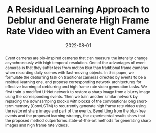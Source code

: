 ---
title: 'A Residual Learning Approach to Deblur and Generate High Frame Rate Video with an Event Camera'

# Authors
# If you created a profile for a user (e.g. the default `admin` user), write the username (folder name) here
# and it will be replaced with their full name and linked to their profile.
authors:
  - Haoyu Chen
  - admin
  - Boxin Shi
  - Yizhou Wang
  - and Tiejun Huang

# Author notes (optional)
author_notes:
  - 'Equal contribution'
  - 'Equal contribution'

date: '2022-08-01'
doi: ''

# Schedule page publish date (NOT publication's date).
publishDate: '2022-08-01'

# Publication type.
# Legend: 0 = Uncategorized; 1 = Conference paper; 2 = Journal article;
# 3 = Preprint / Working Paper; 4 = Report; 5 = Book; 6 = Book section;
# 7 = Thesis; 8 = Patent
publication_types: ['2']

# Publication name and optional abbreviated publication name.
publication: IEEE Transactions on Multimedia
publication_short: In TMM 2022

abstract: Event cameras are bio-inspired cameras that can measure the intensity change asynchronously with high temporal resolution. One of the advantages of event cameras is that they suffer less from motion blur than traditional frame cameras when recording daily scenes with fast-moving objects. In this paper, we formulate the deblurring task on traditional cameras directed by events to be a residual learning one, and propose corresponding network architectures for effective learning of deblurring and high frame rate video generation tasks. We first train a modified U-Net network to restore a sharp image from a blurry image using the corresponding events. Then we train another similar network by replacing the downsampling blocks with blocks of the convolutional long short-term memory (ConvLSTM) to recurrently generate high frame rate video using the restored sharp image and part of the events. Benefitting from the blur-free events and the proposed learning strategy, the experimental results show that the proposed method outperforms state-of-the-art methods for generating sharp images and high frame rate videos.

# Summary. An optional shortened abstract.
#summary: Lorem ipsum dolor sit amet, consectetur adipiscing elit. Duis posuere tellus ac convallis placerat. Proin tincidunt magna sed ex sollicitudin condimentum.

tags: []

# Display this page in the Featured widget?
featured: true

# Custom links (uncomment lines below)
# links:
# - name: Custom Link
#   url: http://example.org

links: 
url_pdf: 'https://ci.idm.pku.edu.cn/Chen_TMM22.pdf'
url_code: ''
url_dataset: ''
url_poster: ''
url_project: ''
url_slides: ''
url_source: ''
url_video: ''

#SUPP: https://papers.nips.cc/paper/2021/file/5fd0b37cd7dbbb00f97ba6ce92bf5add-Supplemental.pdf

#CODE: https://github.com/fourson/Learning-to-dehaze-with-polarization

# Featured image
# To use, add an image named `featured.jpg/png` to your page's folder.
image:
  caption: ''
  focal_point: ''
  preview_only: true

# Associated Projects (optional).
#   Associate this publication with one or more of your projects.
#   Simply enter your project's folder or file name without extension.
#   E.g. `internal-project` references `content/project/internal-project/index.md`.
#   Otherwise, set `projects: []`.
#projects:
#  - example

# Slides (optional).
#   Associate this publication with Markdown slides.
#   Simply enter your slide deck's filename without extension.
#   E.g. `slides: "example"` references `content/slides/example/index.md`.
#   Otherwise, set `slides: ""`.
#slides: example


---
